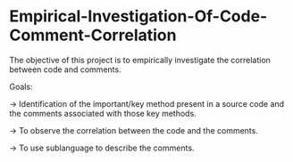 # Empirical-Investigation-Of-Code-Comment-Correlation
The objective of this project is to empirically investigate the correlation between code and comments.

Goals:

-> Identification of the important/key method present in a source code and the comments associated with those key methods.

-> To observe the correlation between the code and the comments.

-> To use sublanguage to describe the comments.

